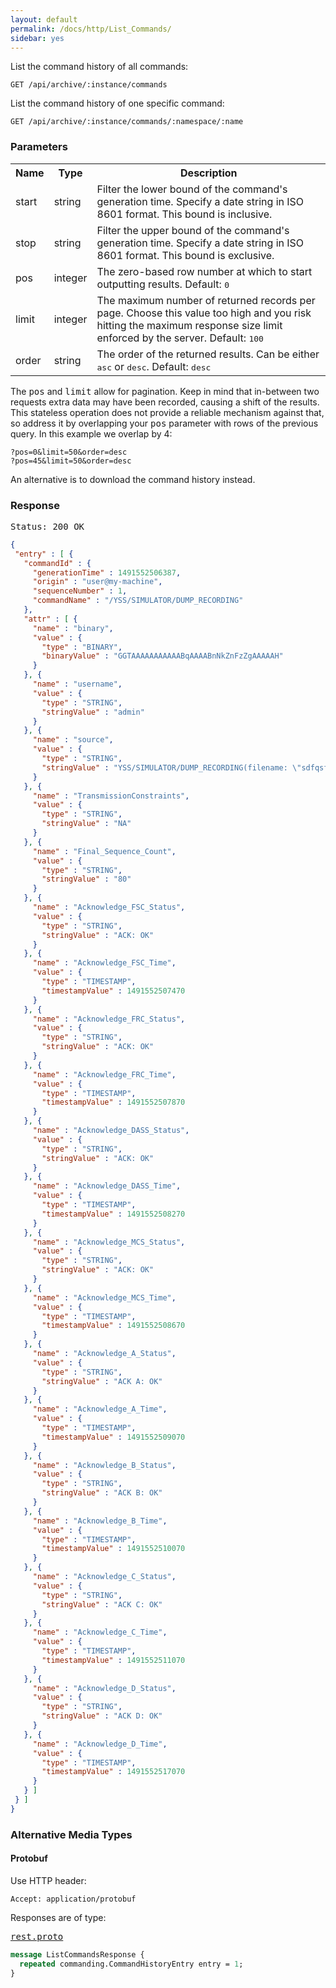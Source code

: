 ```yaml
---
layout: default
permalink: /docs/http/List_Commands/
sidebar: yes
---
```


List the command history of all commands:

    GET /api/archive/:instance/commands

List the command history of one specific command:

    GET /api/archive/:instance/commands/:namespace/:name

### Parameters

<table class="inline">
    <tr>
        <th>Name</th>
        <th>Type</th>
        <th>Description</th>
    </tr>
    <tr>
        <td class="code">start</td>
        <td class="code">string</td>
        <td>Filter the lower bound of the command's generation time. Specify a date string in ISO 8601 format. This bound is inclusive.</td>
    </tr>
    <tr>
        <td class="code">stop</td>
        <td class="code">string</td>
        <td>Filter the upper bound of the command's generation time. Specify a date string in ISO 8601 format. This bound is exclusive.</td>
    </tr>
    <tr>
        <td class="code">pos</td>
        <td class="code">integer</td>
        <td>The zero-based row number at which to start outputting results. Default: <tt>0</tt></td>
    </tr>
    <tr>
        <td class="code">limit</td>
        <td class="code">integer</td>
        <td>The maximum number of returned records per page. Choose this value too high and you risk hitting the maximum response size limit enforced by the server. Default: <tt>100</tt></td>
    </tr>
    <tr>
        <td class="code">order</td>
        <td class="code">string</td>
        <td>The order of the returned results. Can be either <tt>asc</tt> or <tt>desc</tt>. Default: <tt>desc</tt></td>
    </tr>
</table>

The <tt>pos</tt> and <tt>limit</tt> allow for pagination. Keep in mind that in-between two requests extra data may have been recorded, causing a shift of the results. This stateless operation does not provide a reliable mechanism against that, so address it by overlapping your <tt>pos</tt> parameter with rows of the previous query. In this example we overlap by 4:

    ?pos=0&limit=50&order=desc
    ?pos=45&limit=50&order=desc
    
An alternative is to download the command history instead.

### Response

<pre class="header">
Status: 200 OK
</pre>

```json
{
 "entry" : [ {
   "commandId" : {
     "generationTime" : 1491552506387,
     "origin" : "user@my-machine",
     "sequenceNumber" : 1,
     "commandName" : "/YSS/SIMULATOR/DUMP_RECORDING"
   },
   "attr" : [ {
     "name" : "binary",
     "value" : {
       "type" : "BINARY",
       "binaryValue" : "GGTAAAAAAAAAAABqAAAABnNkZnFzZgAAAAAH"
     }
   }, {
     "name" : "username",
     "value" : {
       "type" : "STRING",
       "stringValue" : "admin"
     }
   }, {
     "name" : "source",
     "value" : {
       "type" : "STRING",
       "stringValue" : "YSS/SIMULATOR/DUMP_RECORDING(filename: \"sdfqsf\", speed: 7)"
     }
   }, {
     "name" : "TransmissionConstraints",
     "value" : {
       "type" : "STRING",
       "stringValue" : "NA"
     }
   }, {
     "name" : "Final_Sequence_Count",
     "value" : {
       "type" : "STRING",
       "stringValue" : "80"
     }
   }, {
     "name" : "Acknowledge_FSC_Status",
     "value" : {
       "type" : "STRING",
       "stringValue" : "ACK: OK"
     }
   }, {
     "name" : "Acknowledge_FSC_Time",
     "value" : {
       "type" : "TIMESTAMP",
       "timestampValue" : 1491552507470
     }
   }, {
     "name" : "Acknowledge_FRC_Status",
     "value" : {
       "type" : "STRING",
       "stringValue" : "ACK: OK"
     }
   }, {
     "name" : "Acknowledge_FRC_Time",
     "value" : {
       "type" : "TIMESTAMP",
       "timestampValue" : 1491552507870
     }
   }, {
     "name" : "Acknowledge_DASS_Status",
     "value" : {
       "type" : "STRING",
       "stringValue" : "ACK: OK"
     }
   }, {
     "name" : "Acknowledge_DASS_Time",
     "value" : {
       "type" : "TIMESTAMP",
       "timestampValue" : 1491552508270
     }
   }, {
     "name" : "Acknowledge_MCS_Status",
     "value" : {
       "type" : "STRING",
       "stringValue" : "ACK: OK"
     }
   }, {
     "name" : "Acknowledge_MCS_Time",
     "value" : {
       "type" : "TIMESTAMP",
       "timestampValue" : 1491552508670
     }
   }, {
     "name" : "Acknowledge_A_Status",
     "value" : {
       "type" : "STRING",
       "stringValue" : "ACK A: OK"
     }
   }, {
     "name" : "Acknowledge_A_Time",
     "value" : {
       "type" : "TIMESTAMP",
       "timestampValue" : 1491552509070
     }
   }, {
     "name" : "Acknowledge_B_Status",
     "value" : {
       "type" : "STRING",
       "stringValue" : "ACK B: OK"
     }
   }, {
     "name" : "Acknowledge_B_Time",
     "value" : {
       "type" : "TIMESTAMP",
       "timestampValue" : 1491552510070
     }
   }, {
     "name" : "Acknowledge_C_Status",
     "value" : {
       "type" : "STRING",
       "stringValue" : "ACK C: OK"
     }
   }, {
     "name" : "Acknowledge_C_Time",
     "value" : {
       "type" : "TIMESTAMP",
       "timestampValue" : 1491552511070
     }
   }, {
     "name" : "Acknowledge_D_Status",
     "value" : {
       "type" : "STRING",
       "stringValue" : "ACK D: OK"
     }
   }, {
     "name" : "Acknowledge_D_Time",
     "value" : {
       "type" : "TIMESTAMP",
       "timestampValue" : 1491552517070
     }
   } ]
 } ]
}
```

### Alternative Media Types

#### Protobuf

Use HTTP header:

    Accept: application/protobuf

Responses are of type:

<pre class="r header"><a href="/docs/http/rest.proto/">rest.proto</a></pre>
```proto
message ListCommandsResponse {
  repeated commanding.CommandHistoryEntry entry = 1;
}
```
